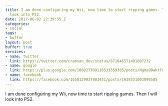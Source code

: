 ```yaml
---
title: I am done configuring my Wii, now time to start ripping games. Then I will
  look into PS2.
date: 2017-06-02 22:39:55 Z
categories:
- social
tags:
- buffer
layout: post
buffer: true
services:
- name: twitter
  link: https://twitter.com/cramsan_dev/status/871046571491807232
- name: google
  link: https://plus.google.com/106027709116533359385/posts/Ngma9BwktFd
- name: facebook
  link: https://facebook.com/1658129037803451/posts/1938531003096585
---
```


I am done configuring my Wii, now time to start ripping games. Then I will look into PS2.
